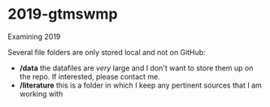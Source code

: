 # 2019-gtmswmp

Examining 2019

Several file folders are only stored local and not on GitHub: 

*    **/data** the datafiles are *very* large and I don't want to store them up on the repo. If interested, please contact me.
*    **/literature** this is a folder in which I keep any pertinent sources that I am working with
